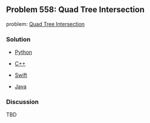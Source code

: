 ## Problem 558: Quad Tree Intersection

problem: [Quad Tree Intersection](https://leetcode.com/problems/quad-tree-intersection/)

### Solution

- [Python](../python/problem558.py)

- [C++](../cpp/problem558.cpp)

- [Swift](../swift/problem558.swift)

- [Java](../java/problem558.java)

### Discussion

TBD

